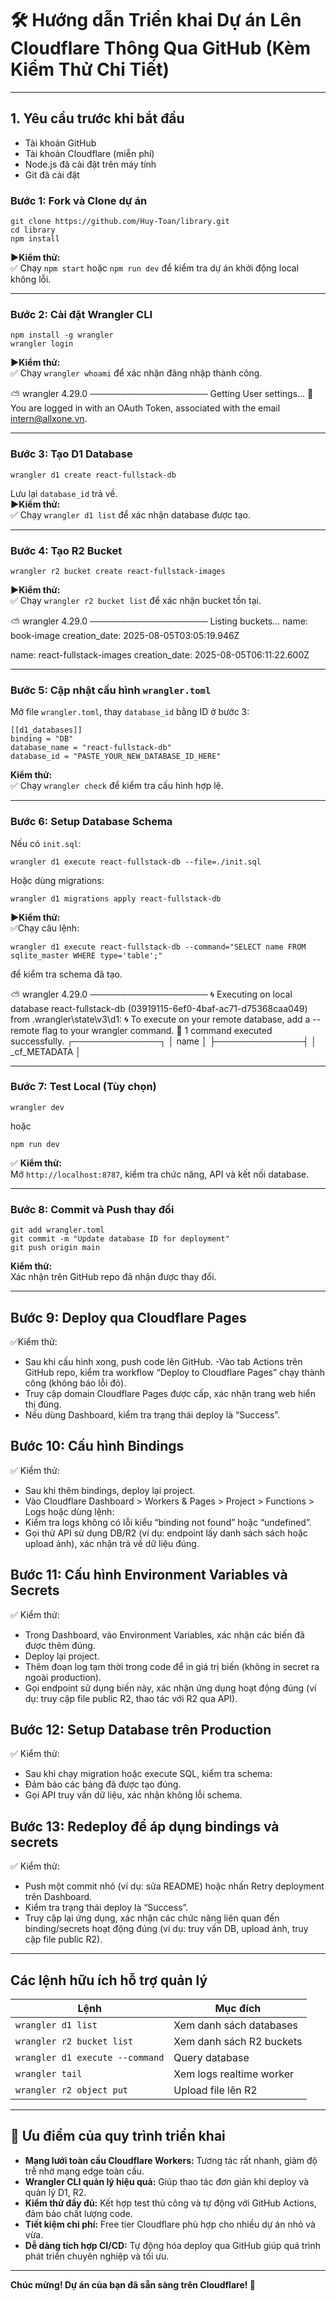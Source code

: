 
# 🛠 Hướng dẫn Triển khai Dự án Lên Cloudflare Thông Qua GitHub (Kèm Kiểm Thử Chi Tiết)

---

## 1. Yêu cầu trước khi bắt đầu
- Tài khoản GitHub
- Tài khoản Cloudflare (miễn phí)
- Node.js đã cài đặt trên máy tính
- Git đã cài đặt

### Bước 1: Fork và Clone dự án
```
git clone https://github.com/Huy-Toan/library.git
cd library
npm install
```
**▶Kiểm thử:**  
✅ Chạy `npm start` hoặc `npm run dev` để kiểm tra dự án khởi động local không lỗi.

---

### Bước 2: Cài đặt Wrangler CLI
```
npm install -g wrangler
wrangler login
```
**▶Kiểm thử:**  
✅ Chạy `wrangler whoami` để xác nhận đăng nhập thành công.

⛅️ wrangler 4.29.0
───────────────────
Getting User settings...
👋 You are logged in with an OAuth Token, associated with the email intern@allxone.vn.

---

### Bước 3: Tạo D1 Database
```
wrangler d1 create react-fullstack-db
```
Lưu lại `database_id` trả về.  
**▶Kiểm thử:**  
✅ Chạy `wrangler d1 list` để xác nhận database được tạo.



---

### Bước 4: Tạo R2 Bucket
```
wrangler r2 bucket create react-fullstack-images
```
**▶Kiểm thử:**  
✅ Chạy `wrangler r2 bucket list` để xác nhận bucket tồn tại.

⛅️ wrangler 4.29.0
───────────────────
Listing buckets...
name:           book-image
creation_date:  2025-08-05T03:05:19.946Z

name:           react-fullstack-images
creation_date:  2025-08-05T06:11:22.600Z

---

### Bước 5: Cập nhật cấu hình `wrangler.toml`
Mở file `wrangler.toml`, thay `database_id` bằng ID ở bước 3:
```
[[d1_databases]]
binding = "DB"
database_name = "react-fullstack-db"
database_id = "PASTE_YOUR_NEW_DATABASE_ID_HERE"
```
**Kiểm thử:**  
✅ Chạy `wrangler check` để kiểm tra cấu hình hợp lệ.

---

### Bước 6: Setup Database Schema
Nếu có `init.sql`:
```
wrangler d1 execute react-fullstack-db --file=./init.sql
```
Hoặc dùng migrations:
```
wrangler d1 migrations apply react-fullstack-db
```
**▶Kiểm thử:**  
✅Chạy câu lệnh:
```
wrangler d1 execute react-fullstack-db --command="SELECT name FROM sqlite_master WHERE type='table';"
```
để kiểm tra schema đã tạo.


⛅️ wrangler 4.29.0
───────────────────
🌀 Executing on local database react-fullstack-db (03919115-6ef0-4baf-ac71-d75368caa049) from .wrangler\state\v3\d1:
🌀 To execute on your remote database, add a --remote flag to your wrangler command.
🚣 1 command executed successfully.
┌──────────────┐
│ name         │
├──────────────┤
│ _cf_METADATA │

---

### Bước 7: Test Local (Tùy chọn)
```
wrangler dev
```
hoặc
```
npm run dev
```
✅ **Kiểm thử:**  
Mở `http://localhost:8787`, kiểm tra chức năng, API và kết nối database.

---

### Bước 8: Commit và Push thay đổi
```
git add wrangler.toml
git commit -m "Update database ID for deployment"
git push origin main
```
**Kiểm thử:**  
Xác nhận trên GitHub repo đã nhận được thay đổi.

---
## Bước 9: Deploy qua Cloudflare Pages
✅Kiểm thử:
- Sau khi cấu hình xong, push code lên GitHub.
-Vào tab Actions trên GitHub repo, kiểm tra workflow “Deploy to Cloudflare Pages” chạy thành công (không báo lỗi đỏ).
- Truy cập domain Cloudflare Pages được cấp, xác nhận trang web hiển thị đúng.
- Nếu dùng Dashboard, kiểm tra trạng thái deploy là “Success”.


## Bước 10: Cấu hình Bindings
✅ Kiểm thử:
- Sau khi thêm bindings, deploy lại project.
- Vào Cloudflare Dashboard > Workers & Pages > Project > Functions > Logs hoặc dùng lệnh:
- Kiểm tra logs không có lỗi kiểu “binding not found” hoặc “undefined”.
- Gọi thử API sử dụng DB/R2 (ví dụ: endpoint lấy danh sách sách hoặc upload ảnh), xác nhận trả về dữ liệu đúng.


## Bước 11: Cấu hình Environment Variables và Secrets
✅ Kiểm thử:
- Trong Dashboard, vào Environment Variables, xác nhận các biến đã được thêm đúng.
- Deploy lại project.
- Thêm đoạn log tạm thời trong code để in giá trị biến (không in secret ra ngoài production).
- Gọi endpoint sử dụng biến này, xác nhận ứng dụng hoạt động đúng (ví dụ: truy cập file public R2, thao tác với R2 qua API).

## Bước 12: Setup Database trên Production
✅ Kiểm thử:
- Sau khi chạy migration hoặc execute SQL, kiểm tra schema:
- Đảm bảo các bảng đã được tạo đúng.
- Gọi API truy vấn dữ liệu, xác nhận không lỗi schema.

## Bước 13: Redeploy để áp dụng bindings và secrets
✅ Kiểm thử:
- Push một commit nhỏ (ví dụ: sửa README) hoặc nhấn Retry deployment trên Dashboard.
- Kiểm tra trạng thái deploy là “Success”.
- Truy cập lại ứng dụng, xác nhận các chức năng liên quan đến binding/secrets hoạt động đúng (ví dụ: truy vấn DB, upload ảnh, truy cập file public R2).


---


## Các lệnh hữu ích hỗ trợ quản lý
| Lệnh                             | Mục đích                        |
|---------------------------------|--------------------------------|
| `wrangler d1 list`               | Xem danh sách databases        |
| `wrangler r2 bucket list`        | Xem danh sách R2 buckets       |
| `wrangler d1 execute --command` | Query database                 |
| `wrangler tail`                  | Xem logs realtime worker       |
| `wrangler r2 object put`         | Upload file lên R2              |

---

## 🌟 Ưu điểm của quy trình triển khai
- **Mạng lưới toàn cầu Cloudflare Workers:** Tương tác rất nhanh, giảm độ trễ nhờ mạng edge toàn cầu.
- **Wrangler CLI quản lý hiệu quả:** Giúp thao tác đơn giản khi deploy và quản lý D1, R2.
- **Kiểm thử đầy đủ:** Kết hợp test thủ công và tự động với GitHub Actions, đảm bảo chất lượng code.
- **Tiết kiệm chi phí:** Free tier Cloudflare phù hợp cho nhiều dự án nhỏ và vừa.
- **Dễ dàng tích hợp CI/CD:** Tự động hóa deploy qua GitHub giúp quá trình phát triển chuyên nghiệp và tối ưu.

---

**Chúc mừng! Dự án của bạn đã sẵn sàng trên Cloudflare! 🚀**

